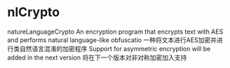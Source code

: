# nlCrypto
natureLanguageCrypto
An encryption program that encrypts text with AES and performs natural language-like obfuscatio
一种将文本进行AES加密并进行类自然语言混淆的加密程序
Support for asymmetric encryption will be added in the next version
将在下一个版本对非对称加密加入支持